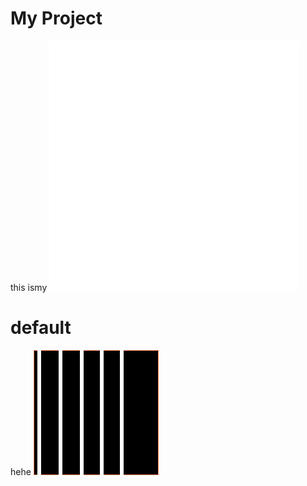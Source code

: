 # My Project
this ismy
<picture>
![Home](new.svg)
</picture>
# default
hehe
<picture>
![Home](base.svg)
</picture>

